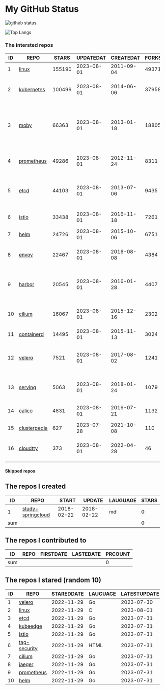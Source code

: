 # My GitHub Status

<img src="https://github-readme-stats-1.yihong0618.vercel.app/api?username=daoqingniu&show_icons=true&&&hide_title=true&count_private=true" alt="github status" />

![Top Langs](https://github-readme-stats-1.yihong0618.vercel.app/api/top-langs/?username=daoqingniu&layout=compact)

<!--START_SECTION:github_repos-->
### The intersted repos
| ID |                              REPO                               | STARS  | UPDATEDAT  | CREATEDAT  | FORKSCOUNT |                                              DESCRIPTIONS                                              |
|----|-----------------------------------------------------------------|--------|------------|------------|------------|--------------------------------------------------------------------------------------------------------|
|  1 | [linux](https://github.com/torvalds/linux)                      | 155190 | 2023-08-01 | 2011-09-04 |      49371 | Linux kernel source tree                                                                               |
|  2 | [kubernetes](https://github.com/kubernetes/kubernetes)          | 100499 | 2023-08-01 | 2014-06-06 |      37958 | Production-Grade Container Scheduling and Management                                                   |
|  3 | [moby](https://github.com/moby/moby)                            |  66363 | 2023-08-01 | 2013-01-18 |      18805 | Moby Project - a collaborative project for the container ecosystem to assemble container-based systems |
|  4 | [prometheus](https://github.com/prometheus/prometheus)          |  49286 | 2023-08-01 | 2012-11-24 |       8311 | The Prometheus monitoring system and time series database.                                             |
|  5 | [etcd](https://github.com/etcd-io/etcd)                         |  44103 | 2023-08-01 | 2013-07-06 |       9435 | Distributed reliable key-value store for the most critical data of a distributed system                |
|  6 | [istio](https://github.com/istio/istio)                         |  33438 | 2023-08-01 | 2016-11-18 |       7261 | Connect, secure, control, and observe services.                                                        |
|  7 | [helm](https://github.com/helm/helm)                            |  24726 | 2023-08-01 | 2015-10-06 |       6751 | The Kubernetes Package Manager                                                                         |
|  8 | [envoy](https://github.com/envoyproxy/envoy)                    |  22467 | 2023-08-01 | 2016-08-08 |       4384 | Cloud-native high-performance edge/middle/service proxy                                                |
|  9 | [harbor](https://github.com/goharbor/harbor)                    |  20545 | 2023-08-01 | 2016-01-28 |       4407 | An open source trusted cloud native registry project that stores, signs, and scans content.            |
| 10 | [cilium](https://github.com/cilium/cilium)                      |  16067 | 2023-08-01 | 2015-12-16 |       2302 | eBPF-based Networking, Security, and Observability                                                     |
| 11 | [containerd](https://github.com/containerd/containerd)          |  14495 | 2023-08-01 | 2015-11-13 |       3024 | An open and reliable container runtime                                                                 |
| 12 | [velero](https://github.com/vmware-tanzu/velero)                |   7521 | 2023-08-01 | 2017-08-02 |       1241 | Backup and migrate Kubernetes applications and their persistent volumes                                |
| 13 | [serving](https://github.com/knative/serving)                   |   5063 | 2023-08-01 | 2018-01-24 |       1079 | Kubernetes-based, scale-to-zero, request-driven compute                                                |
| 14 | [calico](https://github.com/projectcalico/calico)               |   4831 | 2023-08-01 | 2016-07-21 |       1132 | Cloud native networking and network security                                                           |
| 15 | [clusterpedia](https://github.com/clusterpedia-io/clusterpedia) |    627 | 2023-07-28 | 2021-10-08 |        110 | The Encyclopedia of Kubernetes clusters                                                                |
| 16 | [cloudtty](https://github.com/cloudtty/cloudtty)                |    373 | 2023-08-01 | 2022-04-28 |         46 | A Friendly Kubernetes CloudShell (Web Terminal) !                                                      |



#### Skipped repos
<!--END_SECTION:github_repos-->

<!--START_SECTION:my_github-->
## The repos I created
| ID  |                                 REPO                                 |   START    |   UPDATE   | LAUGUAGE | STARS |
|-----|----------------------------------------------------------------------|------------|------------|----------|-------|
|   1 | [study-springcloud](https://github.com/daoqingniu/study-springcloud) | 2018-02-22 | 2018-02-22 | md       |     0 |
| sum |                                                                      |            |            |          |     0 |

## The repos I contributed to
| ID  | REPO | FIRSTDATE | LASTEDATE | PRCOUNT |
|-----|------|-----------|-----------|---------|
| sum |      |           |           |       0 |

## The repos I stared (random 10)
| ID |                          REPO                          | STAREDDATE | LAUGUAGE | LATESTUPDATE |
|----|--------------------------------------------------------|------------|----------|--------------|
|  1 | [velero](https://github.com/vmware-tanzu/velero)       | 2022-11-29 | Go       | 2023-07-30   |
|  2 | [linux](https://github.com/torvalds/linux)             | 2022-11-29 | C        | 2023-08-01   |
|  3 | [etcd](https://github.com/etcd-io/etcd)                | 2022-11-29 | Go       | 2023-07-31   |
|  4 | [kubeedge](https://github.com/kubeedge/kubeedge)       | 2022-11-29 | Go       | 2023-07-31   |
|  5 | [istio](https://github.com/istio/istio)                | 2022-11-29 | Go       | 2023-07-31   |
|  6 | [tag-security](https://github.com/cncf/tag-security)   | 2022-11-29 | HTML     | 2023-07-31   |
|  7 | [cilium](https://github.com/cilium/cilium)             | 2022-11-29 | Go       | 2023-07-31   |
|  8 | [jaeger](https://github.com/jaegertracing/jaeger)      | 2022-11-29 | Go       | 2023-07-31   |
|  9 | [prometheus](https://github.com/prometheus/prometheus) | 2022-11-29 | Go       | 2023-07-31   |
| 10 | [helm](https://github.com/helm/helm)                   | 2022-11-29 | Go       | 2023-07-31   |

<!--END_SECTION:my_github-->

